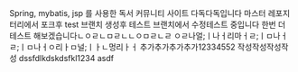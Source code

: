 Spring, mybatis, jsp 를 사용한 독서 커뮤니티 사이트 다독다독입니다
마스터 레포지터리에서 
포크후 
test 브랜치 생성후 
테스트 브랜치에서 수정테스트 중입니다 
한번 더 테스트 해보겠습니다ㄴㅇㄹㄴㅁㄹㄴㄴㅇㅁㄹㄴㄹ
ㅇㄹ나얼;ㅣ나ㅓ리마ㅓㄹ;ㅣㅁ나ㅓㄹ;ㅣㅁ나ㅓㅇ리ㅏㅁ널;ㅣㅏㄴ멍리ㅏㅓ
추가추가추가추가12334552 작성작성작성작성 dssfdlkdskdsfkl1234
asdf